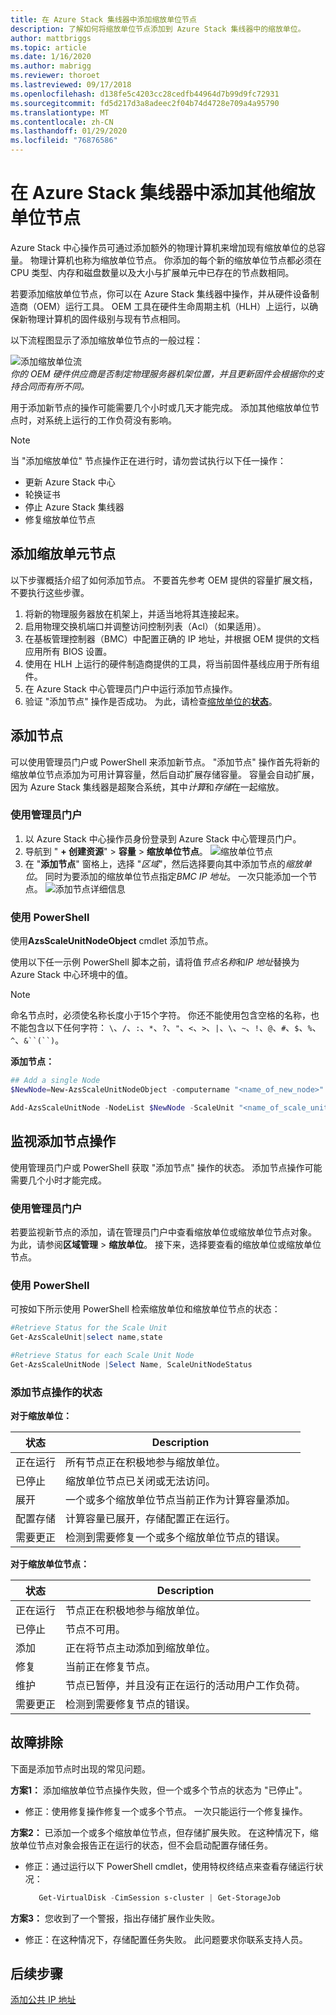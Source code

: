 ```yaml
---
title: 在 Azure Stack 集线器中添加缩放单位节点
description: 了解如何将缩放单位节点添加到 Azure Stack 集线器中的缩放单位。
author: mattbriggs
ms.topic: article
ms.date: 1/16/2020
ms.author: mabrigg
ms.reviewer: thoroet
ms.lastreviewed: 09/17/2018
ms.openlocfilehash: d138fe5c4203cc28cedfb44964d7b99d9fc72931
ms.sourcegitcommit: fd5d217d3a8adeec2f04b74d4728e709a4a95790
ms.translationtype: MT
ms.contentlocale: zh-CN
ms.lasthandoff: 01/29/2020
ms.locfileid: "76876586"
---
```

# <a name="add-additional-scale-unit-nodes-in-azure-stack-hub"></a>在 Azure Stack 集线器中添加其他缩放单位节点

Azure Stack 中心操作员可通过添加额外的物理计算机来增加现有缩放单位的总容量。 物理计算机也称为缩放单位节点。 你添加的每个新的缩放单位节点都必须在 CPU 类型、内存和磁盘数量以及大小与扩展单元中已存在的节点数相同。

若要添加缩放单位节点，你可以在 Azure Stack 集线器中操作，并从硬件设备制造商（OEM）运行工具。 OEM 工具在硬件生命周期主机（HLH）上运行，以确保新物理计算机的固件级别与现有节点相同。

以下流程图显示了添加缩放单位节点的一般过程：

![添加缩放单位流](media/azure-stack-add-scale-node/add-node-flow.png)
<br> *你的 OEM 硬件供应商是否制定物理服务器机架位置，并且更新固件会根据你的支持合同而有所不同。*

用于添加新节点的操作可能需要几个小时或几天才能完成。 添加其他缩放单位节点时，对系统上运行的工作负荷没有影响。

> [!Note]  
> 当 "添加缩放单位" 节点操作正在进行时，请勿尝试执行以下任一操作：
>
>  - 更新 Azure Stack 中心
>  - 轮换证书
>  - 停止 Azure Stack 集线器
>  - 修复缩放单位节点


## <a name="add-scale-unit-nodes"></a>添加缩放单元节点

以下步骤概括介绍了如何添加节点。 不要首先参考 OEM 提供的容量扩展文档，不要执行这些步骤。

1. 将新的物理服务器放在机架上，并适当地将其连接起来。 
2. 启用物理交换机端口并调整访问控制列表（Acl）（如果适用）。
3. 在基板管理控制器（BMC）中配置正确的 IP 地址，并根据 OEM 提供的文档应用所有 BIOS 设置。
4. 使用在 HLH 上运行的硬件制造商提供的工具，将当前固件基线应用于所有组件。
5. 在 Azure Stack 中心管理员门户中运行添加节点操作。
6. 验证 "添加节点" 操作是否成功。 为此，请检查[缩放单位的**状态**](#monitor-add-node-operations)。 

## <a name="add-the-node"></a>添加节点

可以使用管理员门户或 PowerShell 来添加新节点。 "添加节点" 操作首先将新的缩放单位节点添加为可用计算容量，然后自动扩展存储容量。 容量会自动扩展，因为 Azure Stack 集线器是超聚合系统，其中*计算*和*存储*在一起缩放。

### <a name="use-the-administrator-portal"></a>使用管理员门户

1. 以 Azure Stack 中心操作员身份登录到 Azure Stack 中心管理员门户。
2. 导航到 " **+ 创建资源**" > **容量** > **缩放单位节点**。
   ![缩放单位节点](media/azure-stack-add-scale-node/select-node1.png)
3. 在 "**添加节点**" 窗格上，选择 "*区域*"，然后选择要向其中添加节点的*缩放单位*。 同时为要添加的缩放单位节点指定*BMC IP 地址*。 一次只能添加一个节点。
   ![添加节点详细信息](media/azure-stack-add-scale-node/select-node2.png)
 

### <a name="use-powershell"></a>使用 PowerShell

使用**AzsScaleUnitNodeObject** cmdlet 添加节点。  

使用以下任一示例 PowerShell 脚本之前，请将值*节点名称*和*IP 地址*替换为 Azure Stack 中心环境中的值。

  > [!Note]  
  > 命名节点时，必须使名称长度小于15个字符。 你还不能使用包含空格的名称，也不能包含以下任何字符： `\`、`/`、`:`、`*`、`?`、`"`、`<`、`>`、`|`、`\`、`~`、`!`、`@`、`#`、`$`、`%`、`^`、`&``(``)`。

**添加节点：**
  ```powershell
  ## Add a single Node 
  $NewNode=New-AzsScaleUnitNodeObject -computername "<name_of_new_node>" -BMCIPv4Address "<BMCIP_address_of_new_node>" 
 
  Add-AzsScaleUnitNode -NodeList $NewNode -ScaleUnit "<name_of_scale_unit_cluster>" 
  ```  

## <a name="monitor-add-node-operations"></a>监视添加节点操作 
使用管理员门户或 PowerShell 获取 "添加节点" 操作的状态。 添加节点操作可能需要几个小时才能完成。

### <a name="use-the-administrator-portal"></a>使用管理员门户 
若要监视新节点的添加，请在管理员门户中查看缩放单位或缩放单位节点对象。 为此，请参阅**区域管理** > **缩放单位**。 接下来，选择要查看的缩放单位或缩放单位节点。 

### <a name="use-powershell"></a>使用 PowerShell
可按如下所示使用 PowerShell 检索缩放单位和缩放单位节点的状态：
  ```powershell
  #Retrieve Status for the Scale Unit
  Get-AzsScaleUnit|select name,state
 
  #Retrieve Status for each Scale Unit Node
  Get-AzsScaleUnitNode |Select Name, ScaleUnitNodeStatus
```

### <a name="status-for-the-add-node-operation"></a>添加节点操作的状态 
**对于缩放单位：**

|状态               |Description  |
|---------------------|---------|
|正在运行              |所有节点正在积极地参与缩放单位。|
|已停止              |缩放单位节点已关闭或无法访问。|
|展开            |一个或多个缩放单位节点当前正作为计算容量添加。|
|配置存储  |计算容量已展开，存储配置正在运行。|
|需要更正 |检测到需要修复一个或多个缩放单位节点的错误。|


**对于缩放单位节点：**

|状态                |Description  |
|----------------------|---------|
|正在运行               |节点正在积极地参与缩放单位。|
|已停止               |节点不可用。|
|添加                |正在将节点主动添加到缩放单位。|
|修复             |当前正在修复节点。|
|维护           |节点已暂停，并且没有正在运行的活动用户工作负荷。 |
|需要更正  |检测到需要修复节点的错误。|


## <a name="troubleshooting"></a>故障排除
下面是添加节点时出现的常见问题。 

**方案1：** 添加缩放单位节点操作失败，但一个或多个节点的状态为 "已停止"。  
- 修正：使用修复操作修复一个或多个节点。 一次只能运行一个修复操作。

**方案2：** 已添加一个或多个缩放单位节点，但存储扩展失败。 在这种情况下，缩放单位节点对象会报告正在运行的状态，但不会启动配置存储任务。  
- 修正：通过运行以下 PowerShell cmdlet，使用特权终结点来查看存储运行状况：
  ```powershell
     Get-VirtualDisk -CimSession s-cluster | Get-StorageJob
  ```
 
**方案3：** 您收到了一个警报，指出存储扩展作业失败。  
- 修正：在这种情况下，存储配置任务失败。 此问题要求你联系支持人员。


## <a name="next-steps"></a>后续步骤 
[添加公共 IP 地址](azure-stack-add-ips.md) 
